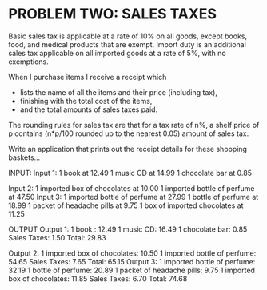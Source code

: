 # PROBLEM TWO: SALES TAXES

Basic sales tax is applicable at a rate of 10% on all goods, except books, food, and medical products that are exempt. 
Import duty is an additional sales tax applicable on all imported goods at a rate of 5%, with no exemptions.

When I purchase items I receive a receipt which 
* lists the name of all the items and their price (including tax),
* finishing with the total cost of the items,
* and the total amounts of sales taxes paid. 
  
The rounding rules for sales tax are that for a tax rate of n%, a shelf price of p contains (n*p/100 rounded up to the nearest 0.05) amount of sales tax.

Write an application that prints out the receipt details for these shopping baskets… 

INPUT:
Input 1: 
1 book at 12.49 
1 music CD at 14.99 
1 chocolate bar at 0.85

Input 2: 1 imported box of chocolates at 10.00 1 imported bottle of perfume at 47.50
Input 3: 1 imported bottle of perfume at 27.99 1 bottle of perfume at 18.99 1 packet of headache pills at 9.75 1 box of imported chocolates at 11.25

OUTPUT
Output 1: 
1 book : 12.49 
1 music CD: 16.49 
1 chocolate bar: 0.85 
Sales Taxes: 1.50 
Total: 29.83

Output 2: 1 imported box of chocolates: 10.50 1 imported bottle of perfume: 54.65 Sales Taxes: 7.65 Total: 65.15
Output 3: 1 imported bottle of perfume: 32.19 1 bottle of perfume: 20.89 1 packet of headache pills: 9.75 1 imported box of chocolates: 11.85 Sales Taxes: 6.70 Total: 74.68
